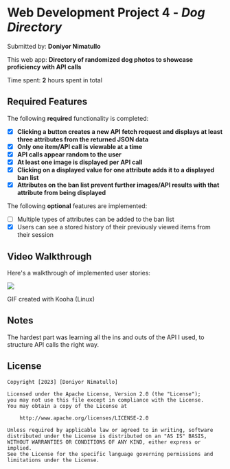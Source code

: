 # Web Development Project 4 - *Dog Directory*

Submitted by: **Doniyor Nimatullo**

This web app: **Directory of randomized dog photos to showcase proficiency with API calls**

Time spent: **2** hours spent in total

## Required Features

The following **required** functionality is completed:

- [x] **Clicking a button creates a new API fetch request and displays at least three attributes from the returned JSON data**
- [x] **Only one item/API call is viewable at a time**
- [x] **API calls appear random to the user**
- [x] **At least one image is displayed per API call**
- [x] **Clicking on a displayed value for one attribute adds it to a displayed ban list**
- [x] **Attributes on the ban list prevent further images/API results with that attribute from being displayed**

The following **optional** features are implemented:

- [ ] Multiple types of attributes can be added to the ban list
- [x] Users can see a stored history of their previously viewed items from their session

## Video Walkthrough

Here's a walkthrough of implemented user stories:

<img src='https://media0.giphy.com/media/v1.Y2lkPTc5MGI3NjExNTU5NTcwODFiMWE4MGUzZjNmODI2YjNhZjdlZDI5OGM0ZDZhYWFlNiZjdD1n/zK9TYoz5QrrGbY8b15/giphy.gif' />

<!-- Replace this with whatever GIF tool you used! -->
GIF created with Kooha (Linux)
<!-- Recommended tools:
[Kap](https://getkap.co/) for macOS
[ScreenToGif](https://www.screentogif.com/) for Windows
[peek](https://github.com/phw/peek) for Linux. -->

## Notes

The hardest part was learning all the ins and outs of the API I used, to structure API calls the right way.

## License

    Copyright [2023] [Doniyor Nimatullo]

    Licensed under the Apache License, Version 2.0 (the "License");
    you may not use this file except in compliance with the License.
    You may obtain a copy of the License at

        http://www.apache.org/licenses/LICENSE-2.0

    Unless required by applicable law or agreed to in writing, software
    distributed under the License is distributed on an "AS IS" BASIS,
    WITHOUT WARRANTIES OR CONDITIONS OF ANY KIND, either express or implied.
    See the License for the specific language governing permissions and
    limitations under the License.
